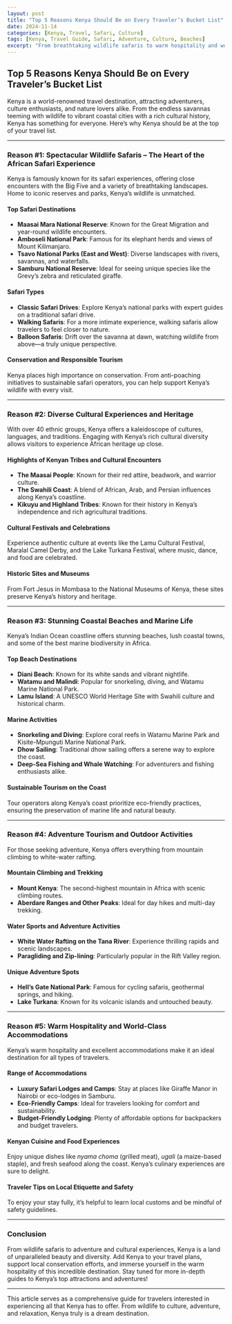 ```yaml
---
layout: post
title: "Top 5 Reasons Kenya Should Be on Every Traveler’s Bucket List"
date: 2024-11-14
categories: [Kenya, Travel, Safari, Culture]
tags: [Kenya, Travel Guide, Safari, Adventure, Culture, Beaches]
excerpt: "From breathtaking wildlife safaris to warm hospitality and world-class beaches, Kenya has it all. Discover the top reasons why Kenya belongs on every traveler’s bucket list."
---
```


## **Top 5 Reasons Kenya Should Be on Every Traveler’s Bucket List**

Kenya is a world-renowned travel destination, attracting adventurers, culture enthusiasts, and nature lovers alike. From the endless savannas teeming with wildlife to vibrant coastal cities with a rich cultural history, Kenya has something for everyone. Here’s why Kenya should be at the top of your travel list.

---

### **Reason #1: Spectacular Wildlife Safaris – The Heart of the African Safari Experience**

Kenya is famously known for its safari experiences, offering close encounters with the Big Five and a variety of breathtaking landscapes. Home to iconic reserves and parks, Kenya’s wildlife is unmatched.

#### **Top Safari Destinations**

- **Maasai Mara National Reserve**: Known for the Great Migration and year-round wildlife encounters.
- **Amboseli National Park**: Famous for its elephant herds and views of Mount Kilimanjaro.
- **Tsavo National Parks (East and West)**: Diverse landscapes with rivers, savannas, and waterfalls.
- **Samburu National Reserve**: Ideal for seeing unique species like the Grevy’s zebra and reticulated giraffe.

#### **Safari Types**

- **Classic Safari Drives**: Explore Kenya’s national parks with expert guides on a traditional safari drive.
- **Walking Safaris**: For a more intimate experience, walking safaris allow travelers to feel closer to nature.
- **Balloon Safaris**: Drift over the savanna at dawn, watching wildlife from above—a truly unique perspective.

#### **Conservation and Responsible Tourism**

Kenya places high importance on conservation. From anti-poaching initiatives to sustainable safari operators, you can help support Kenya’s wildlife with every visit.

---

### **Reason #2: Diverse Cultural Experiences and Heritage**

With over 40 ethnic groups, Kenya offers a kaleidoscope of cultures, languages, and traditions. Engaging with Kenya’s rich cultural diversity allows visitors to experience African heritage up close.

#### **Highlights of Kenyan Tribes and Cultural Encounters**

- **The Maasai People**: Known for their red attire, beadwork, and warrior culture.
- **The Swahili Coast**: A blend of African, Arab, and Persian influences along Kenya’s coastline.
- **Kikuyu and Highland Tribes**: Known for their history in Kenya’s independence and rich agricultural traditions.

#### **Cultural Festivals and Celebrations**

Experience authentic culture at events like the Lamu Cultural Festival, Maralal Camel Derby, and the Lake Turkana Festival, where music, dance, and food are celebrated.

#### **Historic Sites and Museums**

From Fort Jesus in Mombasa to the National Museums of Kenya, these sites preserve Kenya’s history and heritage.

---

### **Reason #3: Stunning Coastal Beaches and Marine Life**

Kenya’s Indian Ocean coastline offers stunning beaches, lush coastal towns, and some of the best marine biodiversity in Africa.

#### **Top Beach Destinations**

- **Diani Beach**: Known for its white sands and vibrant nightlife.
- **Watamu and Malindi**: Popular for snorkeling, diving, and Watamu Marine National Park.
- **Lamu Island**: A UNESCO World Heritage Site with Swahili culture and historical charm.

#### **Marine Activities**

- **Snorkeling and Diving**: Explore coral reefs in Watamu Marine Park and Kisite-Mpunguti Marine National Park.
- **Dhow Sailing**: Traditional dhow sailing offers a serene way to explore the coast.
- **Deep-Sea Fishing and Whale Watching**: For adventurers and fishing enthusiasts alike.

#### **Sustainable Tourism on the Coast**

Tour operators along Kenya’s coast prioritize eco-friendly practices, ensuring the preservation of marine life and natural beauty.

---

### **Reason #4: Adventure Tourism and Outdoor Activities**

For those seeking adventure, Kenya offers everything from mountain climbing to white-water rafting.

#### **Mountain Climbing and Trekking**

- **Mount Kenya**: The second-highest mountain in Africa with scenic climbing routes.
- **Aberdare Ranges and Other Peaks**: Ideal for day hikes and multi-day trekking.

#### **Water Sports and Adventure Activities**

- **White Water Rafting on the Tana River**: Experience thrilling rapids and scenic landscapes.
- **Paragliding and Zip-lining**: Particularly popular in the Rift Valley region.

#### **Unique Adventure Spots**

- **Hell’s Gate National Park**: Famous for cycling safaris, geothermal springs, and hiking.
- **Lake Turkana**: Known for its volcanic islands and untouched beauty.

---

### **Reason #5: Warm Hospitality and World-Class Accommodations**

Kenya’s warm hospitality and excellent accommodations make it an ideal destination for all types of travelers.

#### **Range of Accommodations**

- **Luxury Safari Lodges and Camps**: Stay at places like Giraffe Manor in Nairobi or eco-lodges in Samburu.
- **Eco-Friendly Camps**: Ideal for travelers looking for comfort and sustainability.
- **Budget-Friendly Lodging**: Plenty of affordable options for backpackers and budget travelers.

#### **Kenyan Cuisine and Food Experiences**

Enjoy unique dishes like *nyama choma* (grilled meat), *ugali* (a maize-based staple), and fresh seafood along the coast. Kenya’s culinary experiences are sure to delight.

#### **Traveler Tips on Local Etiquette and Safety**

To enjoy your stay fully, it’s helpful to learn local customs and be mindful of safety guidelines. 

---

### **Conclusion**

From wildlife safaris to adventure and cultural experiences, Kenya is a land of unparalleled beauty and diversity. Add Kenya to your travel plans, support local conservation efforts, and immerse yourself in the warm hospitality of this incredible destination. Stay tuned for more in-depth guides to Kenya’s top attractions and adventures!

---

This article serves as a comprehensive guide for travelers interested in experiencing all that Kenya has to offer. From wildlife to culture, adventure, and relaxation, Kenya truly is a dream destination.

